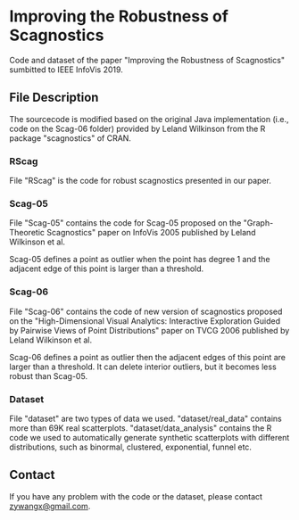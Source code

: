 # Improving the Robustness of Scagnostics

Code and dataset of the paper "Improving the Robustness of Scagnostics" sumbitted to IEEE InfoVis 2019.  

## File Description

The sourcecode is modified based on the original Java implementation (i.e., code on the Scag-06 folder) provided by Leland Wilkinson from the R package "scagnostics" of CRAN.  

### RScag

File "RScag" is the code for robust scagnostics presented in our paper.  

### Scag-05

File "Scag-05" contains the code for Scag-05 proposed on the "Graph-Theoretic Scagnostics" paper on InfoVis 2005 published by Leland Wilkinson et al.   

Scag-05 defines a point as outlier when the point has degree 1 and the adjacent edge of this point is larger than a threshold.  

### Scag-06

File "Scag-06" contains the code of new version of scagnostics proposed on the "High-Dimensional Visual Analytics: Interactive Exploration Guided by Pairwise Views of Point Distributions" paper on TVCG 2006 published by Leland Wilkinson et al.  

Scag-06 defines a point as outlier then the adjacent edges of this point are larger than a threshold. It can delete interior outliers, but it becomes less robust than Scag-05.  

### Dataset

File "dataset" are two types of data we used. "dataset/real_data" contains more than 69K real scatterplots. "dataset/data_analysis" contains the R code we used to automatically generate synthetic scatterplots with different distributions, such as binormal, clustered, exponential, funnel etc.

## Contact

If you have any problem with the code or the dataset, please contact zywangx@gmail.com.
